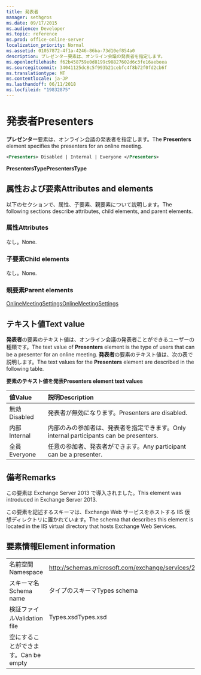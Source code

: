 ```yaml
---
title: 発表者
manager: sethgros
ms.date: 09/17/2015
ms.audience: Developer
ms.topic: reference
ms.prod: office-online-server
localization_priority: Normal
ms.assetid: 01057872-4f1a-4246-86ba-73d10ef854a0
description: プレゼンター要素は、オンライン会議の発表者を指定します。
ms.openlocfilehash: f62b458759e0d8199c98827602d6c3fe16aebeea
ms.sourcegitcommit: 34041125dc8c5f993b21cebfc4f8b72f0fd2cb6f
ms.translationtype: MT
ms.contentlocale: ja-JP
ms.lasthandoff: 06/11/2018
ms.locfileid: "19832875"
---
```

# <a name="presenters"></a><span data-ttu-id="8eabc-103">発表者</span><span class="sxs-lookup"><span data-stu-id="8eabc-103">Presenters</span></span>

<span data-ttu-id="8eabc-104">**プレゼンター**要素は、オンライン会議の発表者を指定します。</span><span class="sxs-lookup"><span data-stu-id="8eabc-104">The **Presenters** element specifies the presenters for an online meeting.</span></span> 
  
```XML
<Presenters> Disabled | Internal | Everyone </Presenters>
```

 <span data-ttu-id="8eabc-105">**PresentersType**</span><span class="sxs-lookup"><span data-stu-id="8eabc-105">**PresentersType**</span></span>
## <a name="attributes-and-elements"></a><span data-ttu-id="8eabc-106">属性および要素</span><span class="sxs-lookup"><span data-stu-id="8eabc-106">Attributes and elements</span></span>

<span data-ttu-id="8eabc-107">以下のセクションで、属性、子要素、親要素について説明します。</span><span class="sxs-lookup"><span data-stu-id="8eabc-107">The following sections describe attributes, child elements, and parent elements.</span></span>
  
### <a name="attributes"></a><span data-ttu-id="8eabc-108">属性</span><span class="sxs-lookup"><span data-stu-id="8eabc-108">Attributes</span></span>

<span data-ttu-id="8eabc-109">なし。</span><span class="sxs-lookup"><span data-stu-id="8eabc-109">None.</span></span>
  
### <a name="child-elements"></a><span data-ttu-id="8eabc-110">子要素</span><span class="sxs-lookup"><span data-stu-id="8eabc-110">Child elements</span></span>

<span data-ttu-id="8eabc-111">なし。</span><span class="sxs-lookup"><span data-stu-id="8eabc-111">None.</span></span>
  
### <a name="parent-elements"></a><span data-ttu-id="8eabc-112">親要素</span><span class="sxs-lookup"><span data-stu-id="8eabc-112">Parent elements</span></span>

[<span data-ttu-id="8eabc-113">OnlineMeetingSettings</span><span class="sxs-lookup"><span data-stu-id="8eabc-113">OnlineMeetingSettings</span></span>](onlinemeetingsettings.md)
  
## <a name="text-value"></a><span data-ttu-id="8eabc-114">テキスト値</span><span class="sxs-lookup"><span data-stu-id="8eabc-114">Text value</span></span>

<span data-ttu-id="8eabc-115">**発表者**の要素のテキスト値は、オンライン会議の発表者ことができるユーザーの種類です。</span><span class="sxs-lookup"><span data-stu-id="8eabc-115">The text value of **Presenters** element is the type of users that can be a presenter for an online meeting.</span></span> <span data-ttu-id="8eabc-116">**発表者**の要素のテキスト値は、次の表で説明します。</span><span class="sxs-lookup"><span data-stu-id="8eabc-116">The text values for the **Presenters** element are described in the following table.</span></span> 
  
<span data-ttu-id="8eabc-117">**要素のテキスト値を発表**</span><span class="sxs-lookup"><span data-stu-id="8eabc-117">**Presenters element text values**</span></span>

|<span data-ttu-id="8eabc-118">**値**</span><span class="sxs-lookup"><span data-stu-id="8eabc-118">**Value**</span></span>|<span data-ttu-id="8eabc-119">**説明**</span><span class="sxs-lookup"><span data-stu-id="8eabc-119">**Description**</span></span>|
|:-----|:-----|
|<span data-ttu-id="8eabc-120">無効</span><span class="sxs-lookup"><span data-stu-id="8eabc-120">Disabled</span></span>  <br/> |<span data-ttu-id="8eabc-121">発表者が無効になります。</span><span class="sxs-lookup"><span data-stu-id="8eabc-121">Presenters are disabled.</span></span>  <br/> |
|<span data-ttu-id="8eabc-122">内部</span><span class="sxs-lookup"><span data-stu-id="8eabc-122">Internal</span></span>  <br/> |<span data-ttu-id="8eabc-123">内部のみの参加者は、発表者を指定できます。</span><span class="sxs-lookup"><span data-stu-id="8eabc-123">Only internal participants can be presenters.</span></span>  <br/> |
|<span data-ttu-id="8eabc-124">全員</span><span class="sxs-lookup"><span data-stu-id="8eabc-124">Everyone</span></span>  <br/> |<span data-ttu-id="8eabc-125">任意の参加者、発表者ができます。</span><span class="sxs-lookup"><span data-stu-id="8eabc-125">Any participant can be a presenter.</span></span>  <br/> |
   
## <a name="remarks"></a><span data-ttu-id="8eabc-126">備考</span><span class="sxs-lookup"><span data-stu-id="8eabc-126">Remarks</span></span>

<span data-ttu-id="8eabc-127">この要素は Exchange Server 2013 で導入されました。</span><span class="sxs-lookup"><span data-stu-id="8eabc-127">This element was introduced in Exchange Server 2013.</span></span>
  
<span data-ttu-id="8eabc-128">この要素を記述するスキーマは、Exchange Web サービスをホストする IIS 仮想ディレクトリに置かれています。</span><span class="sxs-lookup"><span data-stu-id="8eabc-128">The schema that describes this element is located in the IIS virtual directory that hosts Exchange Web Services.</span></span>
  
## <a name="element-information"></a><span data-ttu-id="8eabc-129">要素情報</span><span class="sxs-lookup"><span data-stu-id="8eabc-129">Element information</span></span>

|||
|:-----|:-----|
|<span data-ttu-id="8eabc-130">名前空間</span><span class="sxs-lookup"><span data-stu-id="8eabc-130">Namespace</span></span>  <br/> |http://schemas.microsoft.com/exchange/services/2006/types  <br/> |
|<span data-ttu-id="8eabc-131">スキーマ名</span><span class="sxs-lookup"><span data-stu-id="8eabc-131">Schema name</span></span>  <br/> |<span data-ttu-id="8eabc-132">タイプのスキーマ</span><span class="sxs-lookup"><span data-stu-id="8eabc-132">Types schema</span></span>  <br/> |
|<span data-ttu-id="8eabc-133">検証ファイル</span><span class="sxs-lookup"><span data-stu-id="8eabc-133">Validation file</span></span>  <br/> |<span data-ttu-id="8eabc-134">Types.xsd</span><span class="sxs-lookup"><span data-stu-id="8eabc-134">Types.xsd</span></span>  <br/> |
|<span data-ttu-id="8eabc-135">空にすることができます。</span><span class="sxs-lookup"><span data-stu-id="8eabc-135">Can be empty</span></span>  <br/> ||
   

